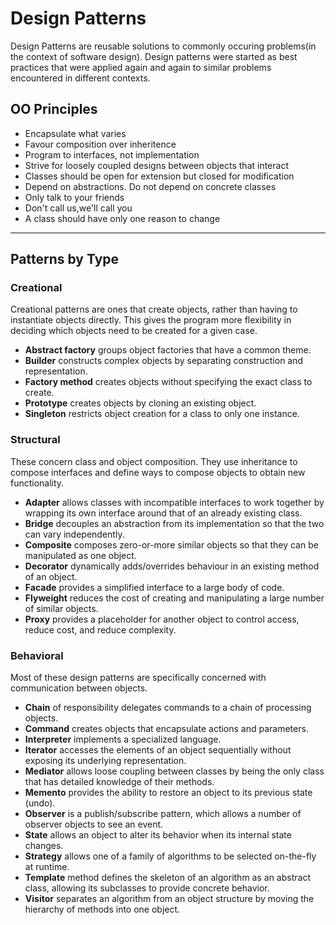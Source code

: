 # Design Patterns

Design Patterns are reusable solutions to commonly occuring problems(in the context of software design). Design patterns were started as best practices that were applied again and again to similar problems encountered in different contexts. 



## OO Principles
- Encapsulate what varies
- Favour composition over inheritence
- Program to interfaces, not implementation
- Strive for loosely coupled designs between objects that interact 
- Classes should be open for extension but closed for modification
- Depend on abstractions. Do not depend on concrete classes
- Only talk to your friends
- Don't call us,we'll call you
- A class should have only one reason to change

 


------------



## Patterns by Type


### Creational 
Creational patterns are ones that create objects, rather than having to instantiate objects directly. This gives the program more flexibility in deciding which objects need to be created for a given case.

- **Abstract factory** groups object factories that have a common theme.
- **Builder** constructs complex objects by separating construction and representation.
- **Factory method** creates objects without specifying the exact class to create.
- **Prototype** creates objects by cloning an existing object.
- **Singleton** restricts object creation for a class to only one instance.

 



### Structural
These concern class and object composition. They use inheritance to compose interfaces and define ways to compose objects to obtain new functionality.

- **Adapter** allows classes with incompatible interfaces to work together by wrapping its own interface around that of an already existing class.
- **Bridge** decouples an abstraction from its implementation so that the two can vary independently.
- **Composite** composes zero-or-more similar objects so that they can be manipulated as one object.
- **Decorator** dynamically adds/overrides behaviour in an existing method of an object.
- **Facade** provides a simplified interface to a large body of code.
- **Flyweight** reduces the cost of creating and manipulating a large number of similar objects.
- **Proxy** provides a placeholder for another object to control access, reduce cost, and reduce complexity.

 


### Behavioral
Most of these design patterns are specifically concerned with communication between objects.

- **Chain** of responsibility delegates commands to a chain of processing objects.
- **Command** creates objects that encapsulate actions and parameters.
- **Interpreter** implements a specialized language.
- **Iterator** accesses the elements of an object sequentially without exposing its underlying representation.
- **Mediator** allows loose coupling between classes by being the only class that has detailed knowledge of their methods.
- **Memento** provides the ability to restore an object to its previous state (undo).
- **Observer** is a publish/subscribe pattern, which allows a number of observer objects to see an event.
- **State** allows an object to alter its behavior when its internal state changes.
- **Strategy** allows one of a family of algorithms to be selected on-the-fly at runtime.
- **Template** method defines the skeleton of an algorithm as an abstract class, allowing its subclasses to provide concrete behavior.
- **Visitor** separates an algorithm from an object structure by moving the hierarchy of methods into one object.
